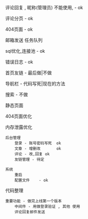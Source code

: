 评论回复 , 昵称(管理员) 不能使用, - ok

评论分页 - ok

404页面 - ok

邮箱发送
任务队列

sql优化,连接池 - ok

错误日志    - ok

首页友链 - 最后做|不做

导航栏 - 代码写死|现在的方法

搜索 - 不做

静态页面

404页面优化

内存泄露优化


    后台管理
        登录 - 账号密码写死  ok
        文章 - 增删改       ok
        评论 - 改,回复 ok
        友链管理 - 待定
    
    系统
        重启
        配置文件    - ok
    
    
代码整理


    重要功能 - 做完上线第一个版本
        中间件 - 用做登录验证 , 其他 使用
        评论回复邮件发送




